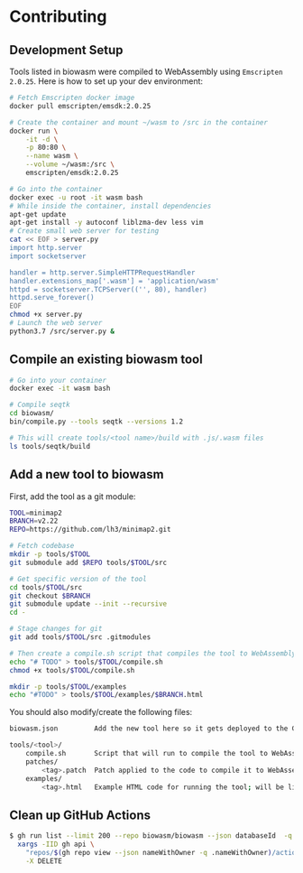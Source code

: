 # Contributing

## Development Setup

Tools listed in biowasm were compiled to WebAssembly using `Emscripten 2.0.25`. Here is how to set up your dev environment:

```bash
# Fetch Emscripten docker image
docker pull emscripten/emsdk:2.0.25

# Create the container and mount ~/wasm to /src in the container
docker run \
    -it -d \
    -p 80:80 \
    --name wasm \
    --volume ~/wasm:/src \
    emscripten/emsdk:2.0.25

# Go into the container
docker exec -u root -it wasm bash
# While inside the container, install dependencies
apt-get update
apt-get install -y autoconf liblzma-dev less vim
# Create small web server for testing
cat << EOF > server.py
import http.server
import socketserver

handler = http.server.SimpleHTTPRequestHandler
handler.extensions_map['.wasm'] = 'application/wasm'
httpd = socketserver.TCPServer(('', 80), handler)
httpd.serve_forever()
EOF
chmod +x server.py
# Launch the web server
python3.7 /src/server.py &
```


## Compile an existing biowasm tool

```bash
# Go into your container
docker exec -it wasm bash

# Compile seqtk
cd biowasm/
bin/compile.py --tools seqtk --versions 1.2

# This will create tools/<tool name>/build with .js/.wasm files
ls tools/seqtk/build
```


## Add a new tool to biowasm

First, add the tool as a git module:

```bash
TOOL=minimap2
BRANCH=v2.22
REPO=https://github.com/lh3/minimap2.git

# Fetch codebase
mkdir -p tools/$TOOL
git submodule add $REPO tools/$TOOL/src

# Get specific version of the tool
cd tools/$TOOL/src
git checkout $BRANCH
git submodule update --init --recursive
cd -

# Stage changes for git
git add tools/$TOOL/src .gitmodules

# Then create a compile.sh script that compiles the tool to WebAssembly
echo "# TODO" > tools/$TOOL/compile.sh
chmod +x tools/$TOOL/compile.sh

mkdir -p tools/$TOOL/examples
echo "#TODO" > tools/$TOOL/examples/$BRANCH.html
```

You should also modify/create the following files:

```bash
biowasm.json         Add the new tool here so it gets deployed to the CDN

tools/<tool>/
    compile.sh       Script that will run to compile the tool to WebAssembly (use `$EM_FLAGS` for common flags)
    patches/    
        <tag>.patch  Patch applied to the code to compile it to WebAssembly; branch- or tag-specific (optional)
    examples/
        <tag>.html   Example HTML code for running the tool; will be listed on biowasm.com (optional)
```

## Clean up GitHub Actions

```bash
$ gh run list --limit 200 --repo biowasm/biowasm --json databaseId  -q '.[].databaseId' |
  xargs -IID gh api \
    "repos/$(gh repo view --json nameWithOwner -q .nameWithOwner)/actions/runs/ID" \
    -X DELETE
```
